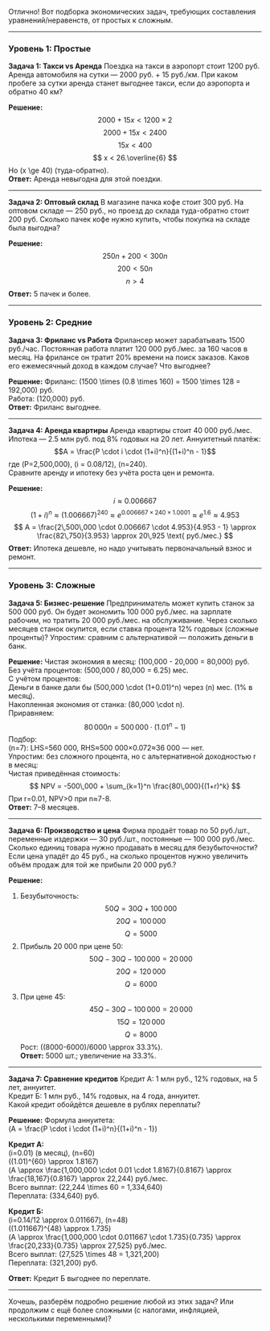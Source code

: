 Отлично! Вот подборка экономических задач, требующих составления уравнений/неравенств, от простых к сложным.

---

### **Уровень 1: Простые**

**Задача 1: Такси vs Аренда**
Поездка на такси в аэропорт стоит 1200 руб. Аренда автомобиля на сутки — 2000 руб. + 15 руб./км. При каком пробеге за сутки аренда станет выгоднее такси, если до аэропорта и обратно 40 км?

**Решение:**
$$
2000 + 15x < 1200 \times 2
$$
$$
2000 + 15x < 2400
$$
$$
15x < 400
$$
$$
x < 26.\overline{6}
$$
Но \(x \ge 40\) (туда-обратно).  
**Ответ:** Аренда невыгодна для этой поездки.

---

**Задача 2: Оптовый склад**
В магазине пачка кофе стоит 300 руб. На оптовом складе — 250 руб., но проезд до склада туда-обратно стоит 200 руб. Сколько пачек кофе нужно купить, чтобы покупка на складе была выгодна?

**Решение:**
$$
250n + 200 < 300n
$$
$$
200 < 50n
$$
$$
n > 4
$$
**Ответ:** 5 пачек и более.

---

### **Уровень 2: Средние**

**Задача 3: Фриланс vs Работа**
Фрилансер может зарабатывать 1500 руб./час. Постоянная работа платит 120 000 руб./мес. за 160 часов в месяц. На фрилансе он тратит 20% времени на поиск заказов. Каков его ежемесячный доход в каждом случае? Что выгоднее?

**Решение:**
Фриланс: \(1500 \times (0.8 \times 160) = 1500 \times 128 = 192\,000\) руб.  
Работа: \(120\,000\) руб.  
**Ответ:** Фриланс выгоднее.

---

**Задача 4: Аренда квартиры**
Аренда квартиры стоит 40 000 руб./мес. Ипотека — 2.5 млн руб. под 8% годовых на 20 лет. Аннуитетный платёж: 
$$A = \frac{P \cdot i \cdot (1+i)^n}{(1+i)^n - 1}$$
где \(P=2\,500\,000\), \(i = 0.08/12\), \(n=240\).  
Сравните аренду и ипотеку без учёта роста цен и ремонта.

**Решение:**
$$
i \approx 0.006667
$$
$$
(1+i)^n \approx (1.006667)^{240} \approx e^{0.006667 \times 240 \times 1.0001} \approx e^{1.6} \approx 4.953
$$
$$
A = \frac{2\,500\,000 \cdot 0.006667 \cdot 4.953}{4.953 - 1} \approx \frac{82\,750}{3.953} \approx 20\,925 \text{ руб./мес.}
$$
**Ответ:** Ипотека дешевле, но надо учитывать первоначальный взнос и ремонт.

---

### **Уровень 3: Сложные**

**Задача 5: Бизнес-решение**
Предприниматель может купить станок за 500 000 руб. Он будет экономить 100 000 руб./мес. на зарплате рабочим, но тратить 20 000 руб./мес. на обслуживание. Через сколько месяцев станок окупится, если ставка процента 12% годовых (сложные проценты)? Упростим: сравним с альтернативой — положить деньги в банк.

**Решение:**
Чистая экономия в месяц: \(100\,000 - 20\,000 = 80\,000\) руб.  
Без учёта процентов: \(500\,000 / 80\,000 = 6.25\) мес.  
С учётом процентов:  
Деньги в банке дали бы \(500\,000 \cdot (1+0.01)^n\) через \(n\) мес. (1% в месяц).  
Накопленная экономия от станка: \(80\,000 \cdot n\).  
Приравняем:
$$
80\,000n = 500\,000 \cdot (1.01^n - 1)
$$
Подбор:  
\(n=7\): LHS=560 000, RHS≈500 000×0.072≈36 000 — нет.  
Упростим: без сложного процента, но с альтернативной доходностью r в месяц:  
Чистая приведённая стоимость:
$$
NPV = -500\,000 + \sum_{k=1}^n \frac{80\,000}{(1+r)^k}
$$
При r=0.01, NPV>0 при n≈7-8.  
**Ответ:** 7–8 месяцев.

---

**Задача 6: Производство и цена**
Фирма продаёт товар по 50 руб./шт., переменные издержки — 30 руб./шт., постоянные — 100 000 руб./мес. Сколько единиц товара нужно продавать в месяц для безубыточности? Если цена упадёт до 45 руб., на сколько процентов нужно увеличить объём продаж для той же прибыли 20 000 руб.?

**Решение:**
1. Безубыточность:  
$$
50Q = 30Q + 100\,000
$$
$$
20Q = 100\,000
$$
$$
Q = 5000
$$
2. Прибыль 20 000 при цене 50:  
$$
50Q - 30Q - 100\,000 = 20\,000
$$
$$
20Q = 120\,000
$$
$$
Q = 6000
$$
3. При цене 45:  
$$
45Q - 30Q - 100\,000 = 20\,000
$$
$$
15Q = 120\,000
$$
$$
Q = 8000
$$
Рост: \((8000-6000)/6000 \approx 33.3\%\).  
**Ответ:** 5000 шт.; увеличение на 33.3%.

---

**Задача 7: Сравнение кредитов**
Кредит А: 1 млн руб., 12% годовых, на 5 лет, аннуитет.  
Кредит Б: 1 млн руб., 14% годовых, на 4 года, аннуитет.  
Какой кредит обойдётся дешевле в рублях переплаты?

**Решение:**
Формула аннуитета:  
\(A = \frac{P \cdot i \cdot (1+i)^n}{(1+i)^n - 1}\)  

**Кредит А:**  
\(i=0.01\) (в месяц), \(n=60\)  
\((1.01)^{60} \approx 1.8167\)  
\(A \approx \frac{1\,000\,000 \cdot 0.01 \cdot 1.8167}{0.8167} \approx \frac{18\,167}{0.8167} \approx 22\,244\) руб./мес.  
Всего выплат: \(22\,244 \times 60 = 1\,334\,640\)  
Переплата: \(334\,640\) руб.

**Кредит Б:**  
\(i=0.14/12 \approx 0.011667\), \(n=48\)  
\((1.011667)^{48} \approx 1.735\)  
\(A \approx \frac{1\,000\,000 \cdot 0.011667 \cdot 1.735}{0.735} \approx \frac{20\,233}{0.735} \approx 27\,525\) руб./мес.  
Всего выплат: \(27\,525 \times 48 = 1\,321\,200\)  
Переплата: \(321\,200\) руб.

**Ответ:** Кредит Б выгоднее по переплате.

---

Хочешь, разберём подробно решение любой из этих задач? Или продолжим с ещё более сложными (с налогами, инфляцией, несколькими переменными)?